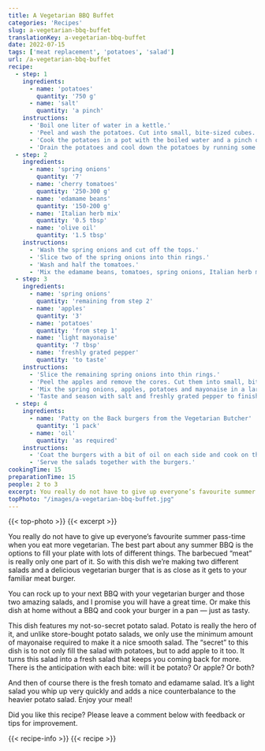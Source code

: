 ```yaml
---
title: A Vegetarian BBQ Buffet
categories: 'Recipes'
slug: a-vegetarian-bbq-buffet
translationKey: a-vegetarian-bbq-buffet
date: 2022-07-15
tags: ['meat replacement', 'potatoes', 'salad']
url: /a-vegetarian-bbq-buffet
recipe:
  - step: 1
    ingredients:
      - name: 'potatoes'
        quantity: '750 g'
      - name: 'salt'
        quantity: 'a pinch'
    instructions:
      - 'Boil one liter of water in a kettle.'
      - 'Peel and wash the potatoes. Cut into small, bite-sized cubes.'
      - 'Cook the potatoes in a pot with the boiled water and a pinch of salt for c. 8 minutes.'
      - 'Drain the potatoes and cool down the potatoes by running some cold water over them.'
  - step: 2
    ingredients:
      - name: 'spring onions'
        quantity: '7'
      - name: 'cherry tomatoes'
        quantity: '250-300 g'
      - name: 'edamame beans'
        quantity: '150-200 g'
      - name: 'Italian herb mix'
        quantity: '0.5 tbsp'
      - name: 'olive oil'
        quantity: '1.5 tbsp'
    instructions:
      - 'Wash the spring onions and cut off the tops.'
      - 'Slice two of the spring onions into thin rings.'
      - 'Wash and half the tomatoes.'
      - 'Mix the edamame beans, tomatoes, spring onions, Italian herb mix and olive oil to create the first salad.'
  - step: 3
    ingredients:
      - name: 'spring onions'
        quantity: 'remaining from step 2'
      - name: 'apples'
        quantity: '3'
      - name: 'potatoes'
        quantity: 'from step 1'
      - name: 'light mayonaise'
        quantity: '7 tbsp'
      - name: 'freshly grated pepper'
        quantity: 'to taste'
    instructions:
      - 'Slice the remaining spring onions into thin rings.'
      - 'Peel the apples and remove the cores. Cut them into small, bite-sized cubes (similar size to the potatoes).'
      - 'Mix the spring onions, apples, potatoes and mayonaise in a large bowl.'
      - 'Taste and season with salt and freshly grated pepper to finish the potato salad.'
  - step: 4
    ingredients:
      - name: 'Patty on the Back burgers from the Vegetarian Butcher'
        quantity: '1 pack'
      - name: 'oil'
        quantity: 'as required'
    instructions:
      - 'Coat the burgers with a bit of oil on each side and cook on the barbecue for c. 5-8 minutes, turning them frequently. Alternatively, preheat some oil in a pan and cook the burger for 8 minutes in the pan, turning halfway through.'
      - 'Serve the salads together with the burgers.'
cookingTime: 15
preparationTime: 15
people: 2 to 3
excerpt: You really do not have to give up everyone’s favourite summer pass-time when you eat more vegetarian. The best part about any summer BBQ is the options to fill your plate with lots of different things.
topPhoto: "/images/a-vegetarian-bbq-buffet.jpg"
---
```


{{< top-photo >}}
{{< excerpt >}}
<!--more-->

You really do not have to give up everyone’s favourite summer pass-time when you eat more vegetarian. The best part about any summer BBQ is the options to fill your plate with lots of different things. The barbecued “meat” is really only one part of it. So with this dish we’re making two different salads and a delicious vegetarian burger that is as close as it gets to your familiar meat burger.

You can rock up to your next BBQ with your vegetarian burger and those two amazing salads, and I promise you will have a great time. Or make this dish at home without a BBQ and cook your burger in a pan — just as tasty.

This dish features my not-so-secret potato salad. Potato is really the hero of it, and unlike store-bought potato salads, we only use the minimum amount of mayonaise required to make it a nice smooth salad. The “secret” to this dish is to not only fill the salad with potatoes, but to add apple to it too. It turns this salad into a fresh salad that keeps you coming back for more. There is the anticipation with each bite: will it be potato? Or apple? Or both?

And then of course there is the fresh tomato and edamame salad. It’s a light salad you whip up very quickly and adds a nice counterbalance to the heavier potato salad. Enjoy your meal!

Did you like this recipe? Please leave a comment below with feedback or tips for improvement.

{{< recipe-info >}}
{{< recipe >}}